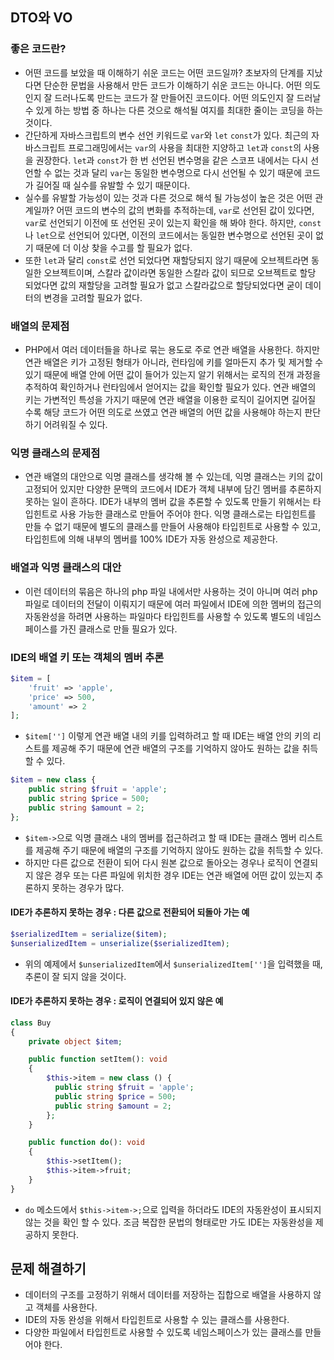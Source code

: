 ## DTO와 VO

### 좋은 코드란?
- 어떤 코드를 보았을 때 이해하기 쉬운 코드는 어떤 코드일까? 초보자의 단계를 지났다면 단순한 문법을 사용해서 만든 코드가 이해하기 쉬운 코드는 아니다. 어떤 의도인지 잘 드러나도록 만드는 코드가 잘 만들어진 코드이다. 어떤 의도인지 잘 드러날 수 있게 하는 방법 중 하나는 다른 것으로 해석될 여지를 최대한 줄이는 코딩을 하는 것이다.
- 간단하게 자바스크립트의 변수 선언 키워드로 `var`와 `let` `const`가 있다. 최근의 자바스크립트 프로그래밍에서는 `var`의 사용을 최대한 지양하고 `let`과 `const`의 사용을 권장한다. `let`과 `const`가 한 번 선언된 변수명을 같은 스코프 내에서는 다시 선언할 수 없는 것과 달리 `var`는 동일한 변수명으로 다시 선언될 수 있기 때문에 코드가 길어질 때 실수를 유발할 수 있기 때문이다.
- 실수를 유발할 가능성이 있는 것과 다른 것으로 해석 될 가능성이 높은 것은 어떤 관계일까? 어떤 코드의 변수의 값의 변화를 추적하는데, `var`로 선언된 값이 있다면, `var`로 선언되기 이전에 또 선언된 곳이 있는지 확인을 해 봐야 한다. 하지만, `const`나 `let`으로 선언되어 있다면, 이전의 코드에서는 동일한 변수명으로 선언된 곳이 없기 때문에 더 이상 찾을 수고를 할 필요가 없다.
- 또한 `let`과 달리 `const`로 선언 되었다면 재할당되지 않기 때문에 오브젝트라면 동일한 오브젝트이며, 스칼라 값이라면 동일한 스칼라 값이 되므로 오브젝트로 할당 되었다면 값의 재할당을 고려할 필요가 없고 스칼라값으로 할당되었다면 굳이 데이터의 변경을 고려할 필요가 없다.

### 배열의 문제점
- PHP에서 여러 데이터들을 하나로 묶는 용도로 주로 연관 배열을 사용한다. 하지만 연관 배열은 키가 고정된 형태가 아니라, 런타임에 키를 얼마든지 추가 및 제거할 수 있기 때문에 배열 안에 어떤 값이 들어가 있는지 알기 위해서는 로직의 전개 과정을 추적하여 확인하거나 런타임에서 얻어지는 값을 확인할 필요가 있다. 연관 배열의 키는 가변적인 특성을 가지기 때문에 연관 배열을 이용한 로직이 길어지면 길어질 수록 해당 코드가 어떤 의도로 쓰였고 연관 배열의 어떤 값을 사용해야 하는지 판단하기 어려워질 수 있다.

### 익명 클래스의 문제점
- 연관 배열의 대안으로 익명 클래스를 생각해 볼 수 있는데, 익명 클래스는 키의 값이 고정되어 있지만 다양한 문맥의 코드에서 IDE가 객체 내부에 담긴 멤버를 추론하지 못하는 일이 흔하다. IDE가 내부의 멤버 값을 추론할 수 있도록 만들기 위해서는 타입힌트로 사용 가능한 클래스로 만들어 주어야 한다. 익명 클래스로는 타입힌트를 만들 수 없기 때문에 별도의 클래스를 만들어 사용해야 타입힌트로 사용할 수 있고, 타입힌트에 의해 내부의 멤버를 100% IDE가 자동 완성으로 제공한다.

### 배열과 익명 클래스의 대안
- 이런 데이터의 묶음은 하나의 php 파일 내에서만 사용하는 것이 아니며 여러 php 파일로 데이터의 전달이 이뤄지기 때문에 여러 파일에서 IDE에 의한 멤버의 접근의 자동완성을 하려면 사용하는 파일마다 타입힌트를 사용할 수 있도록 별도의 네임스페이스를 가진 클래스로 만들 필요가 있다.

### IDE의 배열 키 또는 객체의 멤버 추론
```php
$item = [
    'fruit' => 'apple',
    'price' => 500,
    'amount' => 2
];
```
- `$item['']` 이렇게 연관 배열 내의 키를 입력하려고 할 때 IDE는 배열 안의 키의 리스트를 제공해 주기 때문에 연관 배열의 구조를 기억하지 않아도 원하는 값을 취득할 수 있다.
```php
$item = new class {
    public string $fruit = 'apple';
    public string $price = 500;
    public string $amount = 2;
};
```
- `$item->`으로 익명 클래스 내의 멤버를 접근하려고 할 때 IDE는 클래스 멤버 리스트를 제공해 주기 때문에 배열의 구조를 기억하지 않아도 원하는 값을 취득할 수 있다.
- 하지만 다른 값으로 전환이 되어 다시 원본 값으로 돌아오는 경우나 로직이 연결되지 않은 경우 또는 다른 파일에 위치한 경우 IDE는 연관 배열에 어떤 값이 있는지 추론하지 못하는 경우가 많다.

#### IDE가 추론하지 못하는 경우 : 다른 값으로 전환되어 되돌아 가는 예
```php
$serializedItem = serialize($item);
$unserializedItem = unserialize($serializedItem);
```
- 위의 예제에서 `$unserializedItem`에서 `$unserializedItem['']`을 입력했을 때, 추론이 잘 되지 않을 것이다.

#### IDE가 추론하지 못하는 경우 : 로직이 연결되어 있지 않은 예
```php
class Buy
{
    private object $item;

    public function setItem(): void
    {
        $this->item = new class () {
          public string $fruit = 'apple';
          public string $price = 500;
          public string $amount = 2;
        };
    }

    public function do(): void
    {
        $this->setItem();
        $this->item->fruit;
    }
}
```
- `do` 메소드에서 `$this->item->;`으로 입력을 하더라도 IDE의 자동완성이 표시되지 않는 것을 확인 할 수 있다. 조금 복잡한 문법의 형태로만 가도 IDE는 자동완성을 제공하지 못한다.

## 문제 해결하기
- 데이터의 구조를 고정하기 위해서 데이터를 저장하는 집합으로 배열을 사용하지 않고 객체를 사용한다.
- IDE의 자동 완성을 위해서 타입힌트로 사용할 수 있는 클래스를 사용한다.
- 다양한 파일에서 타입힌트로 사용할 수 있도록 네임스페이스가 있는 클래스를 만들어야 한다.
